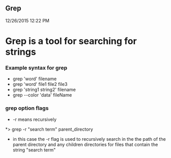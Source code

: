 ##  Grep
12/26/2015 12:22 PM

#  Grep is a tool for searching for strings

### Example syntax for grep

*  grep 'word' filename
*  grep 'word' file1 file2 file3
*  grep 'string1 string2'  filename
*  grep --color 'data' fileName


###  grep option flags

*  -r means recursively

*> grep -r "search term" parent_directory

  *  in this case the -r flag is used to recursively search in the the path of the parent directory and any children directories for files that contain the string "search term"

